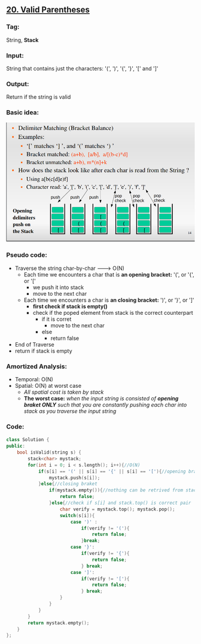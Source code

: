 ## [20. Valid Parentheses](https://leetcode.com/problems/valid-parentheses/description/)
### Tag: 
String, __Stack__
### Input:
String that contains just the characters: '(', ')', '{', '}', '[' and ']'
### Output: 
Return if the string is valid
### Basic idea:
![stack](https://raw.githubusercontent.com/lhz90529/Data-Structure-and-Algo/master/pictures/stack.PNG)
### Pseudo code:
 * Traverse the string char-by-char ---> O(N)
    * Each time we encounters a char that is __an opening bracket:__ '(', or '{', or '['
	    * we push it into stack
		* move to the next char
	* Each time we encounters a char is __an closing bracket:__ ')', or '}', or ']'
	    * __first check if stack is empty()__
	    * check if the poped element from stack is the correct counterpart
		    * if it is corret
				* move to the next char
			* else
				* return false
* End of Traverse
* return if stack is empty
 
### Amortized Analysis:
* Temporal: O(N)
* Spatial: O(N) at worst case
    * _All spatial cost is taken by stack_
    * __The worst case:__ _when the input string is consisted of __opening braket ONLY__ such that you are constantly pushing each char into stack as you traverse the input string_

### Code:
```c++
class Solution {
public:
    bool isValid(string s) {
        stack<char> mystack;
        for(int i = 0; i < s.length(); i++){//O(N)
            if(s[i] == '(' || s[i] == '{' || s[i] == '['){//opening bracket
                mystack.push(s[i]);
            }else{//closing braket
                if(mystack.empty()){//nothing can be retrived from stack
                    return false;
                }else{//check if s[i] and stack.top() is correct pair
                    char verify = mystack.top(); mystack.pop();
                    switch(s[i]){
                        case ')' :
                            if(verify != '('){
                                return false;
                            }break;
                        case '}':
                            if(verify != '{'){
                                return false;
                            } break;
                        case ']':
                            if(verify != '['){
                                return false;
                            } break;
                    }
                }
            }
        }
        return mystack.empty();
    }
};
```
				